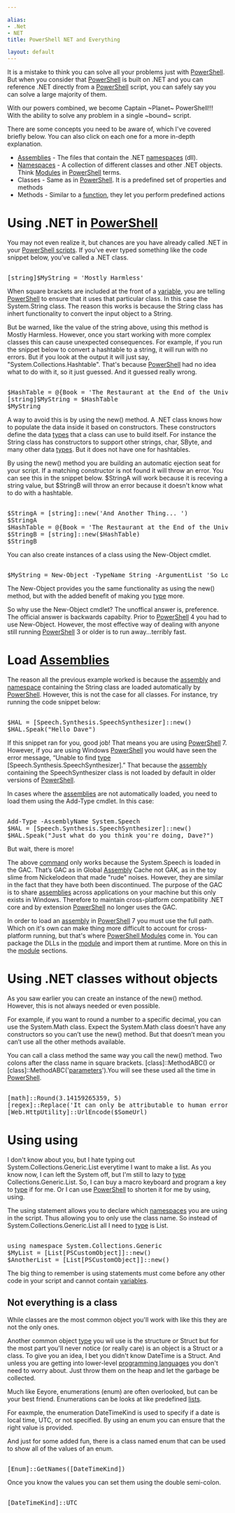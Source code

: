 ```yaml
---

alias: 
- .Net
- NET
title: PowerShell NET and Everything

layout: default
---
```


It is a mistake to think you can solve all your problems just with [PowerShell](/PowerShell). But when you consider that [PowerShell](/PowerShell) is built on .NET and you can reference .NET directly from a [PowerShell](/PowerShell) script, you can safely say you can solve a large majority of them.

With our powers combined, we become Captain ~Planet~ PowerShell!!! With the ability to solve any problem in a single ~bound~ script.

There are some concepts you need to be aware of, which I've covered briefly below. You can also click on each one for a more in-depth explanation.
- [Assemblies](/Languages/Assemblies) - The files that contain the .NET [namespaces](/Languages/Namespace) (dll).
- [Namespaces](/Languages/Namespace) - A collection of different classes and other .NET objects. Think [Modules](/PowerShell/Modules) in [PowerShell](/PowerShell) terms.
- Classes - Same as in [PowerShell](/PowerShell). It is a predefined set of properties and methods
- Methods - Similar to a [function](/PowerShell/Functions), they let you perform predefined actions

# Using .NET in [PowerShell](/PowerShell)
You may not even realize it, but chances are you have already called .NET in your [PowerShell scripts](/PowerShell/Scripts). If you’ve ever typed something like the code snippet below, you’ve called a .NET class.

<pre><br/><span class='Progress'>[string]</span><span class='Warning'>$MyString</span>&nbsp;<span class='Magenta'>=</span>&nbsp;<span class='Verbose'>'Mostly Harmless'</span><br/></pre>

When square brackets are included at the front of a [variable](/PowerShell/Variables), you are telling [PowerShell](/PowerShell) to ensure that it uses that particular class. In this case the System.String class. The reason this works is because the String class has inhert functionality to convert the input object to a String. 

But be warned, like the value of the string above, using this method is Mostly Harmless. However, once you start working with more complex classes this can cause unexpected consequences. For example, if you run the snippet below to convert a hashtable to a string, it will run with no errors. But if you look at the output it will just say, "System.Collections.Hashtable". That's because [PowerShell](/PowerShell) had no idea what to do with it, so it just guessed. And it guessed really wrong.

<pre><br/><span class='Warning'>$HashTable</span>&nbsp;<span class='Magenta'>=</span>&nbsp;<span class='Magenta'>@{</span><span class='Output'>Book</span>&nbsp;<span class='Magenta'>=</span>&nbsp;<span class='Verbose'>'The Restaurant at the End of the Universe'</span><span class='Magenta'>}</span><br/><span class='Progress'>[string]</span><span class='Warning'>$MyString</span>&nbsp;<span class='Magenta'>=</span>&nbsp;<span class='Warning'>$HashTable</span><br/><span class='Warning'>$MyString</span><br/></pre>

A way to avoid this is by using the new() method. A .NET class knows how to populate the data inside it based on constructors. These constructors define the data [types](/PowerShell/Types) that a class can use to build itself. For instance the String class has constructors to support other strings, char, SByte, and many other data [types](/PowerShell/Types). But it does not have one for hashtables.

By using the new() method you are building an automatic ejection seat for your script. If a matching constructor is not found it will throw an error. You can see this in the snippet below. $StringA will work because it is receving a string value, but $StringB will throw an error because it doesn't know what to do with a hashtable.

<pre><br/><span class='Warning'>$StringA</span>&nbsp;<span class='Magenta'>=</span>&nbsp;<span class='Progress'>[string]</span><span class='Magenta'>::</span><span class='Output'>new</span><span class='Magenta'>(</span><span class='Verbose'>'And Another Thing... '</span><span class='Magenta'>)</span><br/><span class='Warning'>$StringA</span><br/><span class='Warning'>$HashTable</span>&nbsp;<span class='Magenta'>=</span>&nbsp;<span class='Magenta'>@{</span><span class='Output'>Book</span>&nbsp;<span class='Magenta'>=</span>&nbsp;<span class='Verbose'>'The Restaurant at the End of the Universe'</span><span class='Magenta'>}</span><br/><span class='Warning'>$StringB</span>&nbsp;<span class='Magenta'>=</span>&nbsp;<span class='Progress'>[string]</span><span class='Magenta'>::</span><span class='Output'>new</span><span class='Magenta'>(</span><span class='Warning'>$HashTable</span><span class='Magenta'>)</span><br/><span class='Warning'>$StringB</span><br/></pre>

You can also create instances of a class using the New-Object cmdlet. 

<pre><br/><span class='Warning'>$MyString</span>&nbsp;<span class='Magenta'>=</span>&nbsp;<span class='Warning'>New-Object</span>&nbsp;<span class='Magenta'>-TypeName</span>&nbsp;<span class='Verbose'>String</span>&nbsp;<span class='Magenta'>-ArgumentList</span>&nbsp;<span class='Verbose'>'So Long, and Thanks for All the Fish'</span><br/></pre>

The New-Object provides you the same functionality as using the new() method, but with the added benefit of making you [type](/PowerShell/Types) more. 

So why use the New-Object cmdlet? The unoffical answer is, preference. The official answer is backwards capabilty. Prior to [PowerShell](/PowerShell) 4 you had to use New-Object. However, the most effective way of dealing with anyone still running [PowerShell](/PowerShell) 3 or older is to run away...terribly fast.

# Load [Assemblies](/Languages/Assemblies)
The reason all the previous example worked is because the [assembly](/Languages/Assemblies) and [namespace](/Languages/Namespace) containing the String class are loaded automatically by [PowerShell](/PowerShell). However, this is not the case for all classes. For instance, try running the code snippet below:
<pre><br/><span class='Warning'>$HAL</span>&nbsp;<span class='Magenta'>=</span>&nbsp;<span class='Progress'>[Speech.Synthesis.SpeechSynthesizer]</span><span class='Magenta'>::</span><span class='Output'>new</span><span class='Magenta'>(</span><span class='Magenta'>)</span><br/><span class='Warning'>$HAL</span><span class='Magenta'>.</span><span class='Output'>Speak</span><span class='Magenta'>(</span><span class='Verbose'>"Hello Dave"</span><span class='Magenta'>)</span><br/></pre>

If this snippet ran for you, good job! That means you are using [PowerShell](/PowerShell) 7. However, if you are using Windows [PowerShell](/PowerShell) you would have seen the error message, “Unable to find [type](/PowerShell/Types) [Speech.Synthesis.SpeechSynthesizer].” That because the [assembly](/Languages/Assemblies) containing the SpeechSynthesizer class is not loaded by default in older versions of [PowerShell](/PowerShell).

In cases where the [assemblies](/Languages/Assemblies) are not automatically loaded, you need to load them using the Add-Type cmdlet. In this case:
<pre><br/><span class='Warning'>Add-Type</span>&nbsp;<span class='Magenta'>-AssemblyName</span>&nbsp;<span class='Verbose'>System.Speech</span><br/><span class='Warning'>$HAL</span>&nbsp;<span class='Magenta'>=</span>&nbsp;<span class='Progress'>[Speech.Synthesis.SpeechSynthesizer]</span><span class='Magenta'>::</span><span class='Output'>new</span><span class='Magenta'>(</span><span class='Magenta'>)</span><br/><span class='Warning'>$HAL</span><span class='Magenta'>.</span><span class='Output'>Speak</span><span class='Magenta'>(</span><span class='Verbose'>"Just what do you think you're doing, Dave?"</span><span class='Magenta'>)</span><br/></pre>
 
But wait, there is more!

The above [command](/PowerShell/Commands) only works because the System.Speech is loaded in the GAC. That’s GAC as in Global [Assembly](/Languages/Assemblies) Cache not GAK, as in the toy slime from Nickelodeon that made "rude" noises. However, they are similar in the fact that they have both been discontinued. The purpose of the GAC is to share [assemblies](/Languages/Assemblies) across applications on your machine but this only exists in Windows. Therefore to maintain cross-platform compatibility .NET core and by extension [PowerShell](/PowerShell) no longer uses the GAC.

In order to load an [assembly](/Languages/Assemblies) in [PowerShell](/PowerShell) 7 you must use the full path. Which on it's own can make thing more difficult to account for cross-platform running, but that's where [PowerShell Modules](/PowerShell/Modules) come in. You can package the DLLs in the [module](/PowerShell/Modules) and import them at runtime. More on this in the [module](/PowerShell/Modules) sections.

# Using .NET classes without objects
As you saw earlier you can create an instance of the new() method. However, this is not always needed or even possible.

For example, if you want to round a number to a specific decimal, you can use the System.Math class. Expect the System.Math class doesn’t have any constructors so you can’t use the new() method. But that doesn’t mean you can’t use all the other methods available.

You can call a class method the same way you call the new() method. Two colons after the class name in square brackets. [class]::MethodABC() or [class]::MethodABC('[parameters](/PowerShell/Parameters)').You will see these used all the time in [PowerShell](/PowerShell).
<pre><br/><span class='Progress'>[math]</span><span class='Magenta'>::</span><span class='Output'>Round</span><span class='Magenta'>(</span><span class='Output'>3.14159265359</span><span class='Magenta'>,</span>&nbsp;<span class='Output'>5</span><span class='Magenta'>)</span><br/><span class='Progress'>[regex]</span><span class='Magenta'>::</span><span class='Output'>Replace</span><span class='Magenta'>(</span><span class='Verbose'>'It can only be attributable to human error.'</span><span class='Magenta'>,</span><span class='Verbose'>'human'</span><span class='Magenta'>,</span><span class='Verbose'>'computer'</span><span class='Magenta'>)</span><br/><span class='Progress'>[Web.HttpUtility]</span><span class='Magenta'>::</span><span class='Output'>UrlEncode</span><span class='Magenta'>(</span><span class='Warning'>$SomeUrl</span><span class='Magenta'>)</span><br/></pre>

# Using using
I don't know about you, but I hate typing out System.Collections.Generic.List everytime I want to make a list. As you know now, I can left the System off, but I'm still to lazy to [type](/PowerShell/Types) Collections.Generic.List. So, I can buy a macro keyboard and program a key to [type](/PowerShell/Types) if for me. Or I can use [PowerShell](/PowerShell) to shorten it for me by using, using.

The using statement allows you to declare which [namespaces](/Languages/Namespace) you are using in the script. Thus allowing you to only use the class name. So instead of System.Collections.Generic.List all I need to [type](/PowerShell/Types) is List.

<pre><br/><span class='Verbose'>using</span>&nbsp;<span class='Verbose'>namespace</span>&nbsp;<span class='Verbose'>System.Collections.Generic</span><br/><span class='Warning'>$MyList</span>&nbsp;<span class='Magenta'>=</span>&nbsp;<span class='Progress'>[List[PSCustomObject]]</span><span class='Magenta'>::</span><span class='Output'>new</span><span class='Magenta'>(</span><span class='Magenta'>)</span><br/><span class='Warning'>$AnotherList</span>&nbsp;<span class='Magenta'>=</span>&nbsp;<span class='Progress'>[List[PSCustomObject]]</span><span class='Magenta'>::</span><span class='Output'>new</span><span class='Magenta'>(</span><span class='Magenta'>)</span><br/></pre>

The big thing to remember is using statements must come before any other code in your script and cannot contain [variables](/PowerShell/Variables). 

## Not everything is a class
While classes are the most common object you'll work with like this they are not the only ones.

Another common object [type](/PowerShell/Types) you wil use is the structure or Struct but for the most part you'll never notice (or really care) is an object is a Struct or a class. To give you an idea, I bet you didn't know DateTime is a Struct. And unless you are getting into lower-level [programming languages](/Languages/Programming-Languages) you don't need to worry about. Just throw them on the heap and let the garbage be collected.

Much like Eeyore, enumerations (enum) are often overlooked, but can be your best friend. Enumerations can be looks at like predefined [lists](/PowerShell/Types/Lists). 

For eaxmple, the enumeration DateTimeKind is used to specify if a date is local time, UTC, or not specified. By using an enum you can ensure that the right value is provided.

And just for some added fun, there is a class named enum that can be used to show all of the values of an enum.

<pre><br/><span class='Progress'>[Enum]</span><span class='Magenta'>::</span><span class='Output'>GetNames</span><span class='Magenta'>(</span><span class='Progress'>[DateTimeKind]</span><span class='Magenta'>)</span><br/></pre>

Once you know the values you can set them using the double semi-colon.

<pre><br/><span class='Progress'>[DateTimeKind]</span><span class='Magenta'>::</span><span class='Output'>UTC</span><br/></pre>

